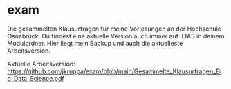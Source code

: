 # exam

Die gesammelten Klausurfragen für meine Vorlesungen an der Hochschule Osnabrück. Du findest eine aktuelle Version auch immer auf ILIAS in deinem Modulordner. Hier liegt mein Backup und auch die aktuelleste Arbeitsversion.

Aktuelle Arbeitsversion: https://github.com/jkruppa/exam/blob/main/Gesammelte_Klausurfragen_Bio_Data_Science.pdf
